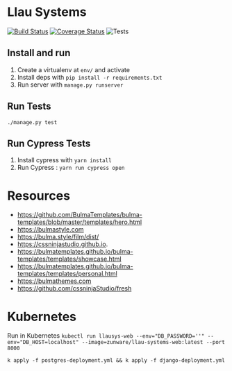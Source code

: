 # Llau Systems

[![Build Status](https://travis-ci.com/josellausas/llau-systems.svg?branch=develop)](https://travis-ci.com/josellausas/llau-systems)
[![Coverage Status](https://coveralls.io/repos/github/josellausas/llau-systems/badge.svg?branch=develop)](https://coveralls.io/github/josellausas/llau-systems?branch=develop)
![Tests](https://github.com/josellausas/llau-systems/workflows/Tests/badge.svg?branch=master)

## Install and run

1. Create a virtualenv at `env/` and activate
2. Install deps with `pip install -r requirements.txt`
3. Run server with `manage.py runserver`

## Run Tests

`./manage.py test`

## Run Cypress Tests
1. Install cypress with `yarn install`
2. Run Cypress : `yarn run cypress open`

# Resources
- https://github.com/BulmaTemplates/bulma-templates/blob/master/templates/hero.html
- https://bulmastyle.com
- https://bulma.style/film/dist/
- https://cssninjastudio.github.io.
- https://bulmatemplates.github.io/bulma-templates/templates/showcase.html
- https://bulmatemplates.github.io/bulma-templates/templates/personal.html
- https://bulmathemes.com
- https://github.com/cssninjaStudio/fresh

# Kubernetes

Run in Kubernetes
`kubectl run llausys-web --env="DB_PASSWORD=''" --env="DB_HOST=localhost" --image=zunware/llau-systems-web:latest --port 8000`

`k apply -f postgres-deployment.yml && k apply -f django-deployment.yml`
